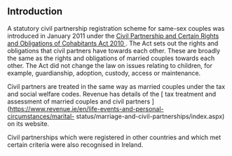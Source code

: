 ##  Introduction

A statutory civil partnership registration scheme for same-sex couples was
introduced in January 2011 under the [ Civil Partnership and Certain Rights
and Obligations of Cohabitants Act 2010
](http://www.irishstatutebook.ie/2010/en/act/pub/0024/index.html) . The Act
sets out the rights and obligations that civil partners have towards each
other. These are broadly the same as the rights and obligations of married
couples towards each other. The Act did not change the law on issues relating
to children, for example, guardianship, adoption, custody, access or
maintenance.

Civil partners are treated in the same way as married couples under the tax
and social welfare codes. Revenue has details of the [ tax treatment and
assessment of married couples and civil partners
](https://www.revenue.ie/en/life-events-and-personal-circumstances/marital-
status/marriage-and-civil-partnerships/index.aspx) on its website.

Civil partnerships which were registered in other countries and which met
certain criteria were also recognised in Ireland.
